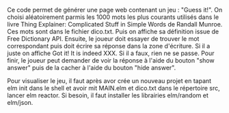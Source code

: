 Ce code permet de générer une page web contenant un jeu : "Guess it!".  On choisi aléatoirement parmis les
1000 mots les plus courants utilisés dans le livre Thing Explainer: Complicated Stuff in Simple Words de Randall Munroe. Ces mots sont dans le fichier dico.txt. Puis on affiche sa définition issue de Free Dictionary API. 
Ensuite, le joueur doit essayer de trouver le mot correspondant puis doit écrire sa réponse dans la zone d'écriture.
Si il a juste  on affiche Got it! It is indeed XXX. Si il a faux, rien ne se passe.
Pour finir, le joueur peut demander de voir la réponse à l'aide du bouton "show answer" puis de la cacher à l'aide du bouton "hide answer".

Pour visualiser le jeu, il faut après avor crée un nouveau projet en tapant elm init dans le shell et avoir mit MAIN.elm et dico.txt dans le répertoire src, lancer elm reactor. Si besoin, il faut installer les librairies elm/random et elm/json.
